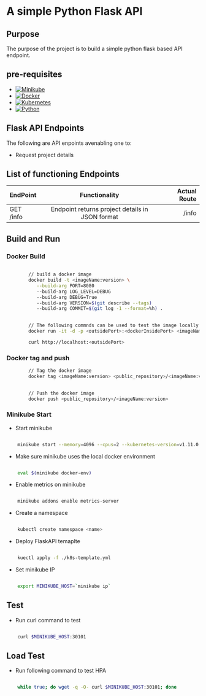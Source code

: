 
# A simple Python Flask API

## Purpose

The purpose of the project is to build a simple python flask based API endpoint.

## pre-requisites

- [![Minikube](https://img.shields.io/badge/Minikube-v1.15.1-brightgreen)](https://kubernetes.io/docs/setup/minikube/)
- [![Docker](https://img.shields.io/badge/Docker-19.03.13-brightgreen)](https://www.docker.com)
- [![Kubernetes](https://img.shields.io/badge/Kubbernetes-v1.20-brightgreen)](https://kubernetes.io/)
- [![Python](https://img.shields.io/badge/Python-3.8-brightgreen)](https://www.python.org/downloads/release/python-380/)

## Flask API Endpoints

The following are API enpoints avenabling one to:

* Request project details

## List of functioning Endpoints

| EndPoint      | Functionality | Actual Route  |
| ------------- |:-------------:| -----:|
| GET /info     | Endpoint returns project details in JSON format | /info |

## Build and Run

### Docker Build

```bash

        // build a docker image
        docker build -t <imageName:version> \
           --build-arg PORT=8080 
           --build-arg LOG_LEVEL=DEBUG 
           --build-arg DEBUG=True  
           --build-arg VERSION=$(git describe --tags)
           --build-arg COMMIT=$(git log -1 --format=%h) .

        
        // The following commnds can be used to test the image locally
        docker run -it -d -p <outsidePort>:<dockerInsidePort> <imageName:version>

        curl http://localhost:<outsidePort>
```

### Docker tag and push

```bash
        // Tag the docker image
        docker tag <imageName:version> <public_repository>/<imageName:version>

        
        // Push the docker image
        docker push <public_repository>/<imageName:version>
```
### Minikube Start

- Start minikube
```bash

    minikube start --memory=4096 --cpus=2 --kubernetes-version=v1.11.0

```

- Make sure minikube uses the local docker environment
```bash

    eval $(minikube docker-env)

```

- Enable metrics on minikube
```bash

    minikube addons enable metrics-server

```

- Create a namespace
```bash

    kubectl create namespace <name>

```

- Deploy FlaskAPI temaplte 
```bash

    kuectl apply -f ./k8s-template.yml

```

- Set minikube IP
```bash

    export MINIKUBE_HOST=`minikube ip`

```

## Test

- Run curl command to test
```bash

    curl $MINIKUBE_HOST:30101

```

## Load Test

- Run following command to test HPA
```bash

    while true; do wget -q -O- curl $MINIKUBE_HOST:30101; done

```